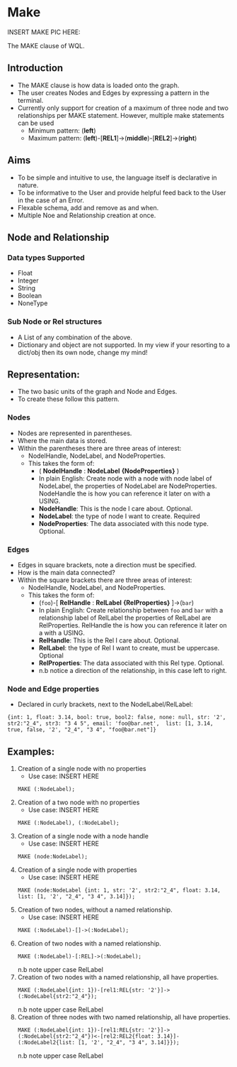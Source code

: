 # Make

INSERT MAKE PIC HERE:

The MAKE clause of WQL.

## Introduction
* The MAKE clause is how data is loaded onto the graph.
* The user creates Nodes and Edges by expressing a pattern in the terminal.
* Currently only support for creation of a maximum of three node and two relationships per MAKE statement. However, multiple make statements can be used
    * Minimum pattern:  (**left**)
    * Maximum pattern:  (**left**)-[**REL1**]->(**middle**)-[**REL2**]->(**right**)
## Aims
* To be simple and intuitive to use, the language itself is declarative in nature.
* To be informative to the User and provide helpful feed back to the User in the case of an Error.
* Flexable schema, add and remove as and when.
* Multiple Noe and Relationship creation at once.

## Node and Relationship

### Data types Supported
* Float
* Integer
* String
* Boolean
* NoneType

### Sub Node or Rel structures
* A List of any combination of the above.
* Dictionary and object are not supported. In my view if your resorting to a dict/obj then its own node, change my mind!

## Representation:
* The two basic units of the graph and Node and Edges.
* To create these follow this pattern.

### Nodes
* Nodes are represented in parentheses.
* Where the main data is stored.
* Within the parentheses there are three areas of interest:
  * NodelHandle, NodeLabel, and NodeProperties.
  * This takes the form of:
    * (  **NodelHandle**  :  **NodeLabel** **{NodeProperties}**  )
    * In plain English: Create node with a node with node label of NodeLabel, the properties of NodeLabel are NodeProperties. NodeHandle the is how you can reference it later on with a USING.
    * **NodeHandle**: This is the node I care about. Optional.
    * **NodeLabel**: the type of node I want to create. Required
    * **NodeProperties**: The data associated with this node type. Optional.

### Edges
* Edges in square brackets, note a direction must be specified.
* How is the main data connected?
* Within the square brackets there are three areas of interest:
  * NodelHandle, NodeLabel, and NodeProperties.
  * This takes the form of:
    * (`foo`)-\[  **RelHandle**  :  **RelLabel** **{RelProperties}**  \]->(`bar`)
    * In plain English: Create relationship between `foo` and `bar` with a relationship label of RelLabel the properties of RelLabel are RelProperties. RelHandle the is how you can reference it later on a with a USING.
    * **RelHandle**: This is the Rel I care about. Optional.
    * **RelLabel**: the type of Rel I want to create, must be uppercase. Optional
    * **RelProperties**: The data associated with this Rel type. Optional.
    * n.b notice a direction of the relationship, in this case left to right.

### Node and Edge properties
* Declared in curly brackets, next to the NodelLabel/RelLabel:

```
{int: 1, float: 3.14, bool: true, bool2: false, none: null, str: '2', str2:"2_4", str3: "3 4 5", email: 'foo@bar.net',  list: [1, 3.14, true, false, '2', "2_4", "3 4", "foo@bar.net"]}
```


## Examples:

1. Creation of a single node with no properties
   - Use case: INSERT HERE
    ```
    MAKE (:NodeLabel);
    ```
2. Creation of a two node with no properties
   - Use case: INSERT HERE
    ```
    MAKE (:NodeLabel), (:NodeLabel);
    ```
3. Creation of a single node with a node handle
   - Use case: INSERT HERE
    ```
    MAKE (node:NodeLabel);
    ```
4. Creation of a single node with properties
   - Use case: INSERT HERE
    ```
    MAKE (node:NodeLabel {int: 1, str: '2', str2:"2_4", float: 3.14, list: [1, '2', "2_4", "3 4", 3.14]});
    ```
5. Creation of two nodes, without a named relationship.
   - Use case: INSERT HERE
    ```
    MAKE (:NodeLabel)-[]->(:NodeLabel);
    ```
6. Creation of two nodes with a named relationship.
    ```
    MAKE (:NodeLabel)-[:REL]->(:NodeLabel);
    ```
   n.b note upper case RelLabel
7. Creation of two nodes with a named relationship, all have properties.
    ```
    MAKE (:NodeLabel{int: 1})-[rel1:REL{str: '2'}]->(:NodeLabel{str2:"2_4"});
    ```
   n.b note upper case RelLabel
8. Creation of three nodes with two named relationship, all have properties.
    ```
    MAKE (:NodeLabel{int: 1})-[rel1:REL{str: '2'}]->(:NodeLabel{str2:"2_4"})<-[rel2:REL2{float: 3.14}]-(:NodeLabel2{list: [1, '2', "2_4", "3 4", 3.14]}});
    ```
   n.b note upper case RelLabel
